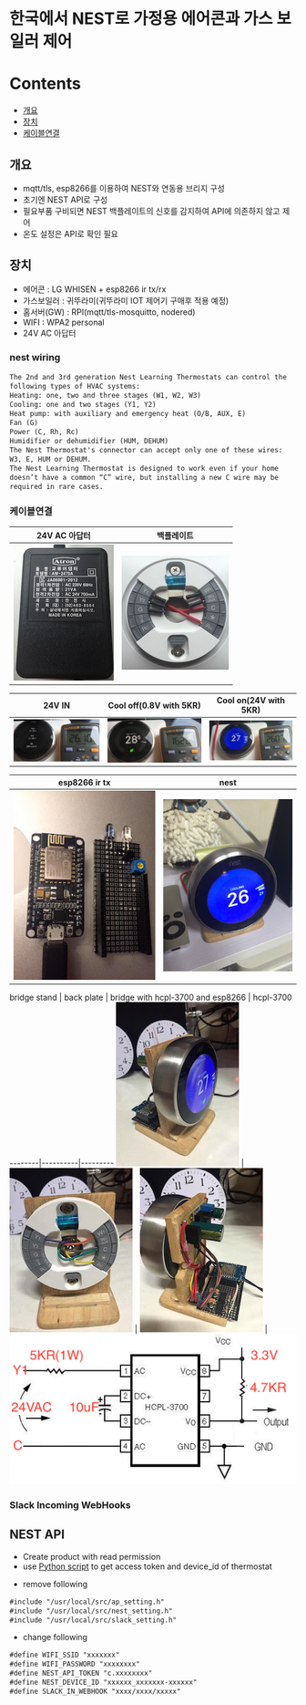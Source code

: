 한국에서 NEST로 가정용 에어콘과 가스 보일러 제어
======================================

# Contents
- [개요](#개요)
- [장치](#장치)
- [케이블연결](#케이블연결)


## 개요
* mqtt/tls, esp8266를 이용하여 NEST와 연동용 브리지 구성
* 초기엔 NEST API로 구성
* 필요부품 구비되면 NEST 백플레이트의 신호를 감지하여 API에 의존하지 않고 제어
* 온도 설정은 API로 확인 필요

## 장치
* 에어콘 : LG WHISEN + esp8266 ir tx/rx
* 가스보일러 : 귀뚜라미(귀뚜라미 IOT 제어기 구매후 적용 예정)
* 홈서버(GW) : RPI(mqtt/tls-mosquitto, nodered)
* WIFI : WPA2 personal
* 24V AC 아답터

### nest wiring
```
The 2nd and 3rd generation Nest Learning Thermostats can control the following types of HVAC systems:
Heating: one, two and three stages (W1, W2, W3)
Cooling: one and two stages (Y1, Y2)
Heat pump: with auxiliary and emergency heat (O/B, AUX, E)
Fan (G)
Power (C, Rh, Rc)
Humidifier or dehumidifier (HUM, DEHUM)
The Nest Thermostat's connector can accept only one of these wires: W3, E, HUM or DEHUM.
The Nest Learning Thermostat is designed to work even if your home doesn’t have a common “C” wire, but installing a new C wire may be required in rare cases.
```

### 케이블연결
24V AC 아답터 | 백플레이트 
------------|----------
![image](./pics/01-ac24v.jpg) | ![image](./pics/02-backplate.jpg) 

 24V IN | Cool off(0.8V with 5KR) | Cool on(24V with 5KR)
--------|----------|---------
![image](./pics/03-24vacin.jpg) | ![image](./pics/04-cooloff.jpg) | ![image](./pics/05-coolon.jpg)

esp8266 ir tx | nest
------------|----------
![image](./pics/06-irdriver.jpg) | ![image](./pics/07-nest.jpg)

 bridge stand | back plate | bridge with hcpl-3700 and esp8266 | hcpl-3700
--------|----------|---------
![image](./pics/08-stand.jpg) | ![image](./pics/09-backplate.jpg) | ![image](./pics/10-bridge.jpg) | ![image](./pics/11-hCPL-3700.png)


### Slack Incoming WebHooks

## NEST API
* Create product with read permission
* use [Python script](https://github.com/chaeplin/nest-in-korea/blob/master/get_access_token/get_access_token.py) to get access token and device_id of thermostat
- remove following
```
#include "/usr/local/src/ap_setting.h"
#include "/usr/local/src/nest_setting.h"
#include "/usr/local/src/slack_setting.h"
```

- change following
```
#define WIFI_SSID "xxxxxxx"
#define WIFI_PASSWORD "xxxxxxxx"
#define NEST_API_TOKEN "c.xxxxxxxx"
#define NEST_DEVICE_ID "xxxxxx_xxxxxxx-xxxxxx"
#define SLACK_IN_WEBHOOK "xxxx/xxxx/xxxxx"
```

